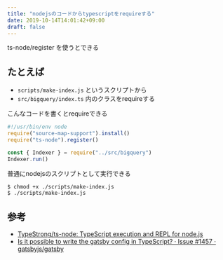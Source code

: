 ```yaml
---
title: "nodejsのコードからtypescriptをrequireする"
date: 2019-10-14T14:01:42+09:00
draft: false
---
```


ts-node/register を使うとできる


## たとえば 

- `scripts/make-index.js` というスクリプトから
- `src/bigquery/index.ts` 内のクラスをrequireする

こんなコードを書くとrequireできる

```js
#!/usr/bin/env node
require("source-map-support").install()
require("ts-node").register()

const { Indexer } = require("../src/bigquery")
Indexer.run()
```

普通にnodejsのスクリプトとして実行できる

```bash
$ chmod +x ./scripts/make-index.js
$ ./scripts/make-index.js
```


## 参考

- [TypeStrong/ts-node: TypeScript execution and REPL for node.js](https://github.com/TypeStrong/ts-node)
- [Is it possible to write the gatsby config in TypeScript? · Issue #1457 · gatsbyjs/gatsby](https://github.com/gatsbyjs/gatsby/issues/1457#issuecomment-381405638)
